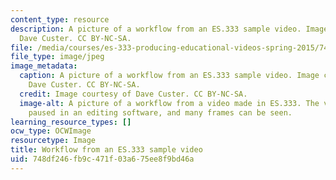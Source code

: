 ```yaml
---
content_type: resource
description: A picture of a workflow from an ES.333 sample video. Image courtesy of
  Dave Custer. CC BY-NC-SA.
file: /media/courses/es-333-producing-educational-videos-spring-2015/748df246fb9c471f03a675ee8f9bd46a_ES-333s15.jpg
file_type: image/jpeg
image_metadata:
  caption: A picture of a workflow from an ES.333 sample video. Image courtesy of
    Dave Custer. CC BY-NC-SA.
  credit: Image courtesy of Dave Custer. CC BY-NC-SA.
  image-alt: A picture of a workflow from a video made in ES.333. The video has been
    paused in an editing software, and many frames can be seen.
learning_resource_types: []
ocw_type: OCWImage
resourcetype: Image
title: Workflow from an ES.333 sample video
uid: 748df246-fb9c-471f-03a6-75ee8f9bd46a
---
```

